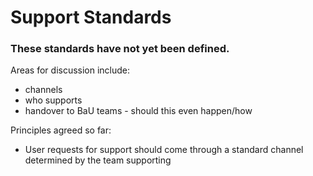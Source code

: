 Support Standards
===========================

### These standards have not yet been defined.

Areas for discussion include:
* channels
* who supports
* handover to BaU teams - should this even happen/how

Principles agreed so far:
 * User requests for support should come through a standard channel determined by the team supporting
